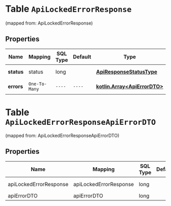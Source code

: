
# Table `ApiLockedErrorResponse`
(mapped from: ApiLockedErrorResponse)

## Properties
Name | Mapping | SQL Type | Default | Type | Description | Notes
---- | ------- | -------- | ------- | ---- | ----------- | -----
**status** | status | long |  | [**ApiResponseStatusType**](ApiResponseStatusType.md) |  |  [optional] [foreignkey]
**errors** | `One-To-Many` | `----` | `----`  | [**kotlin.Array&lt;ApiErrorDTO&gt;**](ApiErrorDTO.md) | Список ошибок. |  [optional]



# **Table `ApiLockedErrorResponseApiErrorDTO`**
(mapped from: ApiLockedErrorResponseApiErrorDTO)

## Properties
Name | Mapping | SQL Type | Default | Type | Description | Notes
---- | ------- | -------- | ------- | ---- | ----------- | -----
apiLockedErrorResponse | apiLockedErrorResponse | long | | kotlin.Long | Primary Key | *one*
apiErrorDTO | apiErrorDTO | long | | kotlin.Long | Foreign Key | *many*



